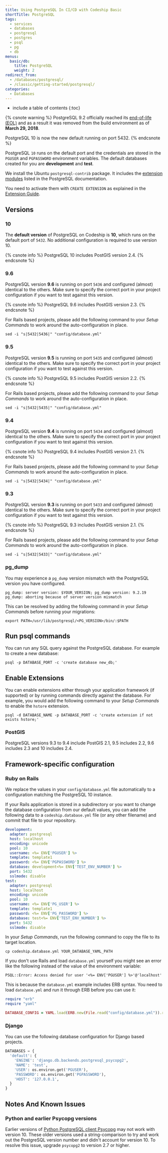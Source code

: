 ```yaml
---
title: Using PostgreSQL In CI/CD with Codeship Basic
shortTitle: PostgreSQL
tags:
  - services
  - databases
  - postgresql
  - postgres
  - psql
  - pg
  - db
menus:
  basic/db:
    title: PostgreSQL
    weight: 2
redirect_from:
  - /databases/postgresql/
  - /classic/getting-started/postgresql/
categories:
  - Databases
---
```


* include a table of contents
{:toc}

{% csnote warning %}
PostgreSQL 9.2 officially reached its [end-of-life (EOL)](https://www.postgresql.org/support/versioning) and as a result it was removed from the build environment as of **March 29, 2018**.

PostgreSQL 10 is now the new default running on port 5432.
{% endcsnote %}

PostgreSQL `10` runs on the default port and the credentials are stored in the `PGUSER` and `PGPASSWORD` environment variables. The default databases created for you are **development** and **test**.

We install the Ubuntu `postgresql-contrib` package. It includes the [extension modules](https://www.postgresql.org/docs/10/static/contrib.html) listed in the PostgreSQL documentation.

You need to activate them with `CREATE EXTENSION` as explained in the [Extension Guide](https://www.postgresql.org/docs/10/static/sql-createextension.html).

## Versions

### 10

The **default version** of PostgreSQL on Codeship is **10**, which runs on the default port of `5432`. No additional configuration is required to use version 10.

{% csnote info %}
PostgreSQL 10 includes PostGIS version 2.4.
{% endcsnote %}

### 9.6

PostgreSQL version **9.6** is running on port `5436` and configured (almost) identical to the others. Make sure to specify the correct port in your project configuration if you want to test against this version.

{% csnote info %}
PostgreSQL 9.6 includes PostGIS version 2.3.
{% endcsnote %}

For Rails based projects, please add the following command to your _Setup Commands_ to work around the auto-configuration in place.

```shell
sed -i "s|5432|5436|" "config/database.yml"
```

### 9.5

PostgreSQL version **9.5** is running on port `5435` and configured (almost) identical to the others. Make sure to specify the correct port in your project configuration if you want to test against this version.

{% csnote info %}
PostgreSQL 9.5 includes PostGIS version 2.2.
{% endcsnote %}

For Rails based projects, please add the following command to your _Setup Commands_ to work around the auto-configuration in place.

```shell
sed -i "s|5432|5435|" "config/database.yml"
```

### 9.4

PostgreSQL version **9.4** is running on port `5434` and configured (almost) identical to the others. Make sure to specify the correct port in your project configuration if you want to test against this version.

{% csnote info %}
PostgreSQL 9.4 includes PostGIS version 2.1.
{% endcsnote %}

For Rails based projects, please add the following command to your _Setup Commands_ to work around the auto-configuration in place.

```shell
sed -i "s|5432|5434|" "config/database.yml"
```

### 9.3

PostgreSQL version **9.3** is running on port `5433` and configured (almost) identical to the others. Make sure to specify the correct port in your project configuration if you want to test against this version.

{% csnote info %}
PostgreSQL 9.3 includes PostGIS version 2.1.
{% endcsnote %}

For Rails based projects, please add the following command to your _Setup Commands_ to work around the auto-configuration in place.

```shell
sed -i "s|5432|5433|" "config/database.yml"
```

### pg_dump
You may experience a `pg_dump` version mismatch with the PostgreSQL version you have configured.

```
pg_dump: server version: $YOUR_VERSION; pg_dump version: 9.2.19
pg_dump: aborting because of server version mismatch
```

This can be resolved by adding the following command in your _Setup Commands_ before running your migrations:

```shell
export PATH=/usr/lib/postgresql/<PG_VERSION>/bin/:$PATH
```

## Run psql commands
You can run any SQL query against the PostgreSQL database. For example to create a new database:

```shell
psql -p DATABASE_PORT -c 'create database new_db;'
```

## Enable Extensions
You can enable extensions either through your application framework (if supported) or by running commands directly against the database. For example, you would add the following command to your _Setup Commands_ to enable the `hstore` extension.

```shell
psql -d DATABASE_NAME -p DATABASE_PORT -c 'create extension if not exists hstore;'
```

### PostGIS
PostgreSQL versions 9.3 to 9.4 include PostGIS 2.1, 9.5 includes 2.2, 9.6 includes 2.3 and 10 includes 2.4.

## Framework-specific configuration

### Ruby on Rails
We replace the values in your `config/database.yml` file automatically to a configuration matching the PostgreSQL 10 instance.

If your Rails application is stored in a subdirectory or you want to change the database configuration from our default values, you can add the following data to a `codeship.database.yml` file (or any other filename) and commit that file to your repository.

```yaml
development:
  adapter: postgresql
  host: localhost
  encoding: unicode
  pool: 10
  username: <%= ENV['PGUSER'] %>
  template: template1
  password: <%= ENV['PGPASSWORD'] %>
  database: development<%= ENV['TEST_ENV_NUMBER'] %>
  port: 5432
  sslmode: disable
test:
  adapter: postgresql
  host: localhost
  encoding: unicode
  pool: 10
  username: <%= ENV['PG_USER'] %>
  template: template1
  password: <%= ENV['PG_PASSWORD'] %>
  database: test<%= ENV['TEST_ENV_NUMBER'] %>
  port: 5432
  sslmode: disable
```

In your _Setup Commands_, run the following command to copy the file to its target location.

```shell
cp codeship.database.yml YOUR_DATABASE_YAML_PATH
```

If you don't use Rails and load `database.yml` yourself you might see an error like the following instead of the value of the environment variable:

```
PSQL::Error: Access denied for user '<%= ENV['PGUSER'] %>'@'localhost'
```

This is because the `database.yml` example includes ERB syntax. You need to load `database.yml` and run it through ERB before you can use it:

```ruby
require "erb"
require "yaml"

DATABASE_CONFIG = YAML.load(ERB.new(File.read("config/database.yml")).result)
```

### Django
You can use the following database configuration for Django based projects.

```python
DATABASES = {
  'default': {
    'ENGINE': 'django.db.backends.postgresql_psycopg2',
    'NAME': 'test',
    'USER': os.environ.get('PGUSER'),
    'PASSWORD': os.environ.get('PGPASSWORD'),
    'HOST': '127.0.0.1',
  }
}
```

## Notes And Known Issues

### Python and earlier Psycopg versions
Earlier versions of [Python PostgreSQL client Psycopg](http://initd.org/psycopg) may not work with version 10. These older versions used a string-comparison to try and work out the PostgreSQL version number and didn't account for version 10. To resolve this issue, upgrade `psycopg2` to version 2.7 or higher.

